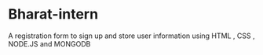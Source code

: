 # Bharat-intern
A registration form to sign up and store user information using HTML , CSS , NODE.JS and MONGODB
